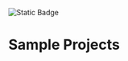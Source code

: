 ![Static Badge](https://img.shields.io/badge/FreeCodeCamp-%230A0A23?style=flat-square&logo=freecodecamp)
<h1>Sample Projects</h1>
